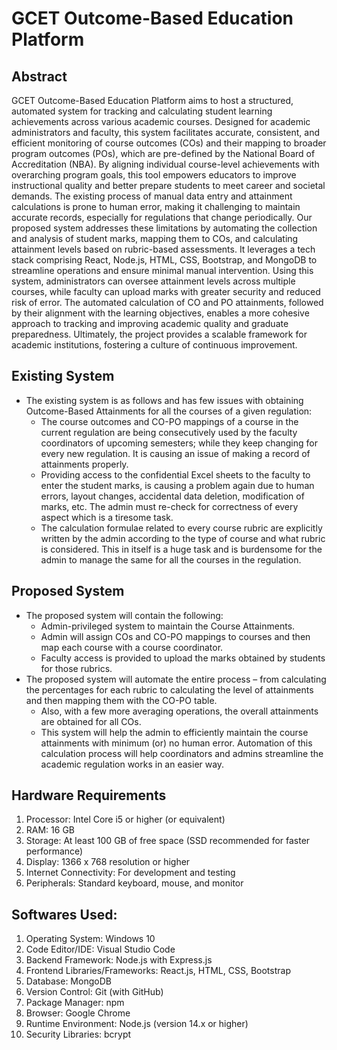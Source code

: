 # GCET Outcome-Based Education Platform
  
## Abstract
GCET Outcome-Based Education Platform aims to host a structured, automated system for tracking and calculating student learning achievements across various academic courses. Designed for academic administrators and faculty, this system facilitates accurate, consistent, and efficient monitoring of course outcomes (COs) and their mapping to broader program outcomes (POs), which are pre-defined by the National Board of Accreditation (NBA). By aligning individual course-level achievements with overarching program goals, this tool empowers educators to improve instructional quality and better prepare students to meet career and societal demands. The existing process of manual data entry and attainment calculations is prone to human error, making it challenging to maintain accurate records, especially for regulations that change periodically. Our proposed system addresses these limitations by automating the collection and analysis of student marks, mapping them to COs, and calculating attainment levels based on rubric-based assessments. It leverages a tech stack comprising React, Node.js, HTML, CSS, Bootstrap, and MongoDB to streamline operations and ensure minimal manual intervention. Using this system, administrators can oversee attainment levels across multiple courses, while faculty can upload marks with greater security and reduced risk of error. The automated calculation of CO and PO attainments, followed by their alignment with the learning objectives, enables a more cohesive approach to tracking and improving academic quality and graduate preparedness. Ultimately, the project provides a scalable framework for academic institutions, fostering a culture of continuous improvement.

## Existing System
* The existing system is as follows and has few issues with obtaining Outcome-Based Attainments for all the courses of a given regulation:
  - The course outcomes and CO-PO mappings of a course in the current regulation are being consecutively used by the faculty coordinators of upcoming semesters; while they keep changing for every new regulation. It is causing an issue of making a record of attainments properly.
  - Providing access to the confidential Excel sheets to the faculty to enter the student marks, is causing a problem again due to human errors, layout changes, accidental data deletion, modification of marks, etc. The admin must re-check for correctness of every aspect which is a tiresome task.
  - The calculation formulae related to every course rubric are explicitly written by the admin according to the type of course and what rubric is considered. This in itself is a huge task and is burdensome for the admin to manage the same for all the courses in the regulation. 

## Proposed System
* The proposed system will contain the following:
  - Admin-privileged system to maintain the Course Attainments. 
  - Admin will assign COs and CO-PO mappings to courses and then map each course with a course coordinator.
  - Faculty access is provided to upload the marks obtained by students for those rubrics.
* The proposed system will automate the entire process – from calculating the percentages for each rubric to calculating the level of attainments and then mapping them with the CO-PO table. 
  - Also, with a few more averaging operations, the overall attainments are obtained for all COs.
  - This system will help the admin to efficiently maintain the course attainments with minimum (or) no human error. Automation of this calculation process will help coordinators and admins streamline the academic regulation works in an easier way. 

## Hardware Requirements
1. Processor: Intel Core i5 or higher (or equivalent)
2. RAM: 16 GB
3. Storage: At least 100 GB of free space (SSD recommended for faster performance)
4. Display: 1366 x 768 resolution or higher
5. Internet Connectivity: For development and testing
6. Peripherals: Standard keyboard, mouse, and monitor

## Softwares Used:
1. Operating System: Windows 10
2. Code Editor/IDE: Visual Studio Code
3. Backend Framework: Node.js with Express.js
4. Frontend Libraries/Frameworks: React.js, HTML, CSS, Bootstrap
5. Database: MongoDB
6. Version Control: Git (with GitHub)
7. Package Manager: npm
8. Browser: Google Chrome
9. Runtime Environment: Node.js (version 14.x or higher)
10. Security Libraries: bcrypt
